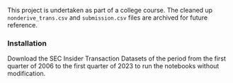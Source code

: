 This project is undertaken as part of a college course. The cleaned up `nonderive_trans.csv` and 
`submission.csv` files are archived for future reference.

### Installation
Download the SEC Insider Transaction Datasets of the period from the first quarter of 2006 to 
the first quarter of 2023 to run the notebooks without modification.